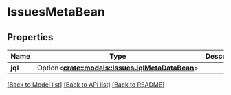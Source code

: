 # IssuesMetaBean

## Properties

Name | Type | Description | Notes
------------ | ------------- | ------------- | -------------
**jql** | Option<[**crate::models::IssuesJqlMetaDataBean**](IssuesJqlMetaDataBean.md)> |  | [optional]

[[Back to Model list]](../README.md#documentation-for-models) [[Back to API list]](../README.md#documentation-for-api-endpoints) [[Back to README]](../README.md)


